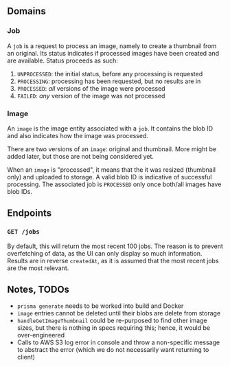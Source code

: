 ## Domains

### Job

A `job` is a request to process an image, namely to create a thumbnail from an
original. Its status indicates if processed images have been created and are
available. Status proceeds as such:

1. `UNPROCESSED`: the initial status, before any processing is requested
2. `PROCESSING`: processing has been requested, but no results are in
3. `PROCESSED`: *all* versions of the image were processed
4. `FAILED`: *any* version of the image was not processed

### Image

An `image` is the image entity associated with a `job`. It contains the blob ID
and also indicates how the image was processed.

There are two versions of an `image`: original and thumbnail. More might be
added later, but those are not being considered yet.

When an `image` is "processed", it means that the it was resized (thumbnail
only) and uploaded to storage. A valid blob ID is indicative of successful
processing. The associated job is `PROCESSED` only once both/all images have
blob IDs.

## Endpoints

### `GET /jobs`

By default, this will return the most recent 100 jobs. The reason is to prevent
overfetching of data, as the UI can only display so much information. Results
are in reverse `createdAt`, as it is assumed that the most recent jobs are the
most relevant.

## Notes, TODOs

- `prisma generate` needs to be worked into build and Docker
- `image` entries cannot be deleted until their blobs are delete from storage
- `handleGetImageThumbnail` could be re-purposed to find other image sizes, but
there is nothing in specs requiring this; hence, it would be over-engineered
- Calls to AWS S3 log error in console and throw a non-specific message to
abstract the error (which we do not necessarily want returning to client)
